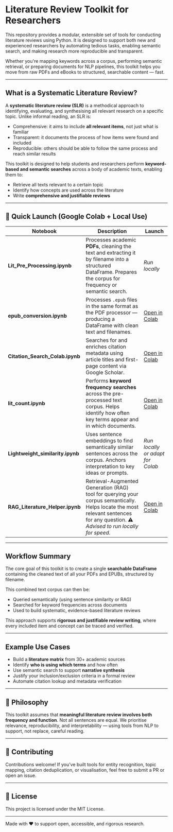 # Literature Review Toolkit for Researchers

This repository provides a modular, extensible set of tools for conducting literature reviews using Python. It is designed to support both new and experienced researchers by automating tedious tasks, enabling semantic search, and making research more reproducible and transparent.

Whether you're mapping keywords across a corpus, performing semantic retrieval, or preparing documents for NLP pipelines, this toolkit helps you move from raw PDFs and eBooks to structured, searchable content — fast.

---

## What is a Systematic Literature Review?

A **systematic literature review (SLR)** is a methodical approach to identifying, evaluating, and synthesising all relevant research on a specific topic. Unlike informal reading, an SLR is:

- Comprehensive: it aims to include **all relevant items**, not just what is familiar
- Transparent: it documents the process of how items were found and included
- Reproducible: others should be able to follow the same process and reach similar results

This toolkit is designed to help students and researchers perform **keyword-based and semantic searches** across a body of academic texts, enabling them to:

- Retrieve all texts relevant to a certain topic
- Identify how concepts are used across the literature
- Write **comprehensive and justifiable reviews**

---

## 🚀 Quick Launch (Google Colab + Local Use)

| Notebook | Description | Launch |
|----------|-------------|--------|
| **Lit_Pre_Processing.ipynb** | Processes academic **PDFs**, cleaning the text and extracting it by filename into a structured DataFrame. Prepares the corpus for frequency or semantic search. | _Run locally_ |
| **epub_conversion.ipynb** | Processes `.epub` files in the same format as the PDF processor — producing a DataFrame with clean text and filenames. | [Open in Colab](https://colab.research.google.com/drive/1-3tF12vGAJNc60W_h_5XgnKMdeI6zE7V?usp=sharing) |
| **Citation_Search_Colab.ipynb** | Searches for and enriches citation metadata using article titles and first-page content via Google Scholar. | [Open in Colab](https://colab.research.google.com/drive/1AghtEN0k6fqzv1ugODXwqQEKUwciPGIp?usp=sharing) |
| **lit_count.ipynb** | Performs **keyword frequency searches** across the pre-processed text corpus. Helps identify how often key terms appear and in which documents. | [Open in Colab](https://colab.research.google.com/drive/1BEGQjYDSdWBjhvc-83NwcMmjuTIsOXyc?usp=sharing) |
| **Lightweight_similarity.ipynb** | Uses sentence embeddings to find semantically similar sentences across the corpus. Anchors interpretation to key ideas or prompts. | _Run locally or adapt for Colab_ |
| **RAG_Literature_Helper.ipynb** | Retrieval-Augmented Generation (RAG) tool for querying your corpus semantically. Helps locate the most relevant sentences for any question. ⚠️ *Advised to run locally for speed.* | [Open in Colab](https://colab.research.google.com/drive/1oPYMbsCNTS4MggtTSBr_6UG_YIORvw1Y?usp=sharing) |

---

##  Workflow Summary

The core goal of this toolkit is to create a single **searchable DataFrame** containing the cleaned text of all your PDFs and EPUBs, structured by filename.

This combined text corpus can then be:

- Queried semantically (using sentence similarity or RAG)
- Searched for keyword frequencies across documents
- Used to build systematic, evidence-based literature reviews

This approach supports **rigorous and justifiable review writing**, where every included item and concept can be traced and verified.

---

## Example Use Cases

- Build a **literature matrix** from 30+ academic sources
- Identify **who is using which terms** and how often
- Use semantic search to support **narrative synthesis**
- Justify your inclusion/exclusion criteria in a formal review
- Automate citation lookup and metadata verification

---

## 🧠 Philosophy

This toolkit assumes that **meaningful literature review involves both frequency and function**. Not all sentences are equal. We prioritise relevance, reproducibility, and interpretability — using tools from NLP to support, not replace, careful reading.

---

## 🤝 Contributing

Contributions welcome! If you’ve built tools for entity recognition, topic mapping, citation deduplication, or visualisation, feel free to submit a PR or open an issue.

---

## 📜 License

This project is licensed under the MIT License.

---

Made with ❤️ to support open, accessible, and rigorous research.



